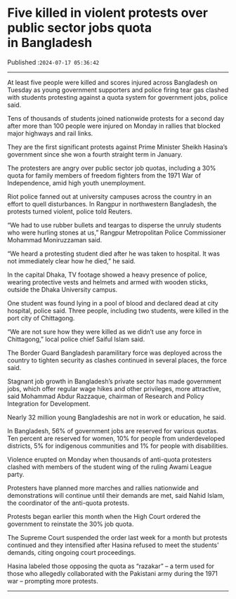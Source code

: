 # Five killed in violent protests over public sector jobs quota in Bangladesh

Published :`2024-07-17 05:36:42`

---

At least five people were killed and scores injured across Bangladesh on Tuesday as young government supporters and police firing tear gas clashed with students protesting against a quota system for government jobs, police said.

Tens of thousands of students joined nationwide protests for a second day after more than 100 people were injured on Monday in rallies that blocked major highways and rail links.

They are the first significant protests against Prime Minister Sheikh Hasina’s government since she won a fourth straight term in January.

The protesters are angry over public sector job quotas, including a 30% quota for family members of freedom fighters from the 1971 War of Independence, amid high youth unemployment.

Riot police fanned out at university campuses across the country in an effort to quell disturbances. In Rangpur in northwestern Bangladesh, the protests turned violent, police told Reuters.

“We had to use rubber bullets and teargas to disperse the unruly students who were hurling stones at us,” Rangpur Metropolitan Police Commissioner Mohammad Moniruzzaman said.

“We heard a protesting student died after he was taken to hospital. It was not immediately clear how he died,” he said.

In the capital Dhaka, TV footage showed a heavy presence of police, wearing protective vests and helmets and armed with wooden sticks, outside the Dhaka University campus.

One student was found lying in a pool of blood and declared dead at city hospital, police said. Three people, including two students, were killed in the port city of Chittagong.

“We are not sure how they were killed as we didn’t use any force in Chittagong,” local police chief Saiful Islam said.

The Border Guard Bangladesh paramilitary force was deployed across the country to tighten security as clashes continued in several places, the force said.

Stagnant job growth in Bangladesh’s private sector has made government jobs, which offer regular wage hikes and other privileges, more attractive, said Mohammad Abdur Razzaque, chairman of Research and Policy Integration for Development.

Nearly 32 million young Bangladeshis are not in work or education, he said.

In Bangladesh, 56% of government jobs are reserved for various quotas. Ten percent are reserved for women, 10% for people from underdeveloped districts, 5% for indigenous communities and 1% for people with disabilities.

Violence erupted on Monday when thousands of anti-quota protesters clashed with members of the student wing of the ruling Awami League party.

Protesters have planned more marches and rallies nationwide and demonstrations will continue until their demands are met, said Nahid Islam, the coordinator of the anti-quota protests.

Protests began earlier this month when the High Court ordered the government to reinstate the 30% job quota.

The Supreme Court suspended the order last week for a month but protests continued and they intensified after Hasina refused to meet the students’ demands, citing ongoing court proceedings.

Hasina labeled those opposing the quota as “razakar” – a term used for those who allegedly collaborated with the Pakistani army during the 1971 war – prompting more protests.

---

